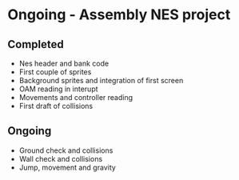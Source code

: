 # Ongoing - Assembly NES project
## Completed
- Nes header and bank code
- First couple of sprites
- Background sprites and integration of first screen
- OAM reading in interupt
- Movements and controller reading
- First draft of collisions
## Ongoing
- Ground check and collisions
- Wall check and collisions
- Jump, movement and gravity

